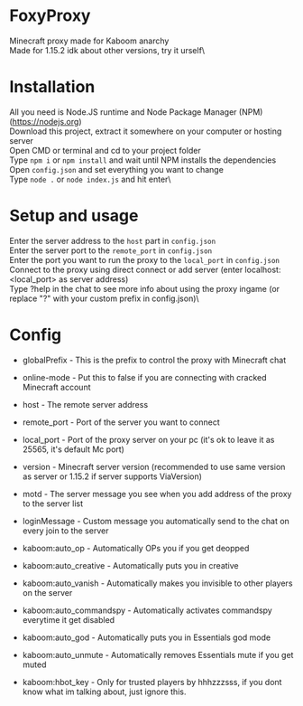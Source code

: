 # FoxyProxy
Minecraft proxy made for Kaboom anarchy\
Made for 1.15.2 idk about other versions, try it urself\

# Installation
All you need is Node.JS runtime and Node Package Manager (NPM) (https://nodejs.org)\
Download this project, extract it somewhere on your computer or hosting server\
Open CMD or terminal and cd to your project folder\
Type `npm i` or `npm install` and wait until NPM installs the dependencies\
Open `config.json` and set everything you want to change\
Type `node .` or `node index.js` and hit enter\

# Setup and usage
Enter the server address to the `host` part in `config.json`\
Enter the server port to the `remote_port` in `config.json`\
Enter the port you want to run the proxy to the `local_port` in `config.json`\
Connect to the proxy using direct connect or add server (enter localhost:<local_port> as server address)\
Type ?help in the chat to see more info about using the proxy ingame (or replace "?" with your custom prefix in config.json)\

# Config
- globalPrefix - This is the prefix to control the proxy with Minecraft chat
- online-mode  - Put this to false if you are connecting with cracked Minecraft account
- host         - The remote server address
- remote_port  - Port of the server you want to connect
- local_port   - Port of the proxy server on your pc (it's ok to leave it as 25565, it's default Mc port)
- version      - Minecraft server version (recommended to use same version as server or 1.15.2 if server supports ViaVersion)
- motd         - The server message you see when you add address of the proxy to the server list
- loginMessage - Custom message you automatically send to the chat on every join to the server

- kaboom:auto_op         - Automatically OPs you if you get deopped
- kaboom:auto_creative   - Automatically puts you in creative
- kaboom:auto_vanish     - Automatically makes you invisible to other players on the server
- kaboom:auto_commandspy - Automatically activates commandspy everytime it get disabled
- kaboom:auto_god        - Automatically puts you in Essentials god mode
- kaboom:auto_unmute     - Automatically removes Essentials mute if you get muted
- kaboom:hbot_key        - Only for trusted players by hhhzzzsss, if you dont know what im talking about, just ignore this.
